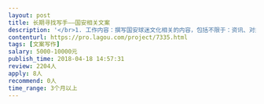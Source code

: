 ```yaml
---                
layout: post       
title: 长期寻找写手——国安相关文案           
description: '</br>1. 工作内容：撰写国安球迷文化相关的内容，包括不限于：资讯、对热点事件发表态度，等等。</br></br>2. 可参考微信公众号：MAX北京</br></br>3. 每篇文章600~1000字，稿费200起，如果你的文章足够好，我们愿意长期签约，稿费翻倍。</br></br>如果你已经是一位合格的球迷，同时又是一个相信文字的人。那你就是我们要找的人。</br>'     
contenturl: https://pro.lagou.com/project/7335.html      
tags: [文案写作]            
salary: 5000-10000元          
publish_time: 2018-04-18 14:57:31         
review: 2204人                   
apply: 8人                   
recommend: 0人                   
time_range: 3个月以上              
---                 
```

